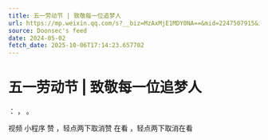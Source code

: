 ```yaml
---
title: 五一劳动节 | 致敬每一位追梦人
url: https://mp.weixin.qq.com/s?__biz=MzAxMjE1MDY0NA==&mid=2247507915&idx=1&sn=5393f7e7984174c1aa315b60b13585e5
source: Doonsec's feed
date: 2024-05-02
fetch_date: 2025-10-06T17:14:23.657702
---
```


# 五一劳动节 | 致敬每一位追梦人

：
，
。

视频
小程序
赞
，轻点两下取消赞
在看
，轻点两下取消在看